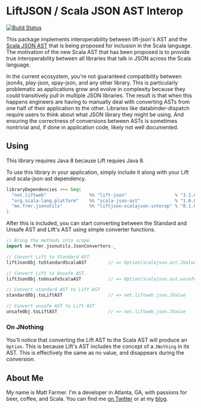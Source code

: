 # LiftJSON / Scala JSON AST Interop

[![Build Status](https://travis-ci.org/farmdawgnation/liftjson-scalajson-interop.svg?branch=master)](https://travis-ci.org/farmdawgnation/liftjson-scalajson-interop)

This package implements interoperability between lift-json's AST and the
[Scala JSON AST](https://github.com/mdedetrich/scala-json-ast) that is being proposed for inclusion
in the Scala language. The motivation of the new Scala AST that has been proposed is to provide true
interoperability between all libraries that talk in JSON across the Scala language.

In the current ecosystem, you're not guaranteed compatibility between json4s, play-json, spay-json,
and any other library. This is particularly problematic as applications grow and evolve in
complexity because they could transitively pull in multiple JSON libraries. The result is that
when this happens engineers are having to manually deal with converting ASTs from one half of their
application to the other. Libraries like databinder-dispatch require users to think about what
JSON library they might be using. And ensuring the correctness of conversions between ASTs is
sometimes nontrivial and, if done in application code, likely not well documented.

## Using

This library requires Java 8 because Lift requies Java 8.

To use this library in your application, simply include it along with your Lift and scala-json-ast
dependency.

```scala
libraryDependencies ++= Seq(
  "net.liftweb"                %% "lift-json"                  % "3.1.0",
  "org.scala-lang.platform"    %% "scala-json-ast"             % "1.0.0-M3",
  "me.frmr.jsonutils"          %% "liftjson-scalajson-interop" % "0.1.0"
)
```

After this is included, you can start converting between the Standard and Unsafe AST and Lift's AST
using simple converter functions.

```scala
// Bring the methods into scope.
import me.frmr.jsonutils.JsonConverters._

// Convert Lift to Standard AST.
liftJsonObj.toStandardScalaAST        // => Option[scalajson.ast.JValue]

// Convert Lift to Unsafe AST.
liftJsonObj.toUnsafeScalaAST          // => Option[scalajson.ast.unsafe.JValue]

// Convert standard AST to Lift AST
standardObj.toLiftAST                 // => net.liftweb.json.JValue

// Convert unsafe AST to Lift AST
unsafeObj.toLiftAST                   // => net.liftweb.json.JValue
```

### On JNothing

You'll notice that converting the Lift AST to the Scala AST will produce an `Option`. This is
because Lift's AST includes the concept of a `JNothing` in its AST. This is effectively the same
as no value, and disappears during the conversion.

## About Me

My name is Matt Farmer. I'm a developer in Atlanta, GA, with passions for beer, coffee, and Scala.
You can find me [on Twitter](https://twitter.com/farmdawgnation) or at my
[blog](https://farmdawgnation.com).
